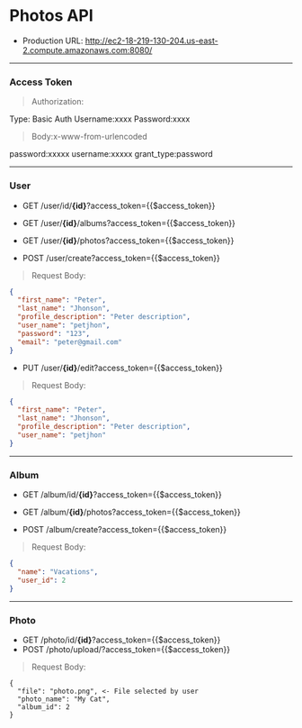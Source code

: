 # Photos API
* Production URL: http://ec2-18-219-130-204.us-east-2.compute.amazonaws.com:8080/

---
### Access Token

> Authorization:

Type: Basic Auth
      Username:xxxx
      Password:xxxx

> Body:x-www-from-urlencoded

password:xxxxx
username:xxxxx
grant_type:password

---
### User

* GET  /user/id/**{id}**?access_token={{$access_token}}
* GET  /user/**{id}**/albums?access_token={{$access_token}}
* GET  /user/**{id}**/photos?access_token={{$access_token}}

* POST /user/create?access_token={{$access_token}}
> Request Body:
```json
{
  "first_name": "Peter",
  "last_name": "Jhonson",
  "profile_description": "Peter description",
  "user_name": "petjhon",
  "password": "123",
  "email": "peter@gmail.com"
}
```

* PUT /user/**{id}**/edit?access_token={{$access_token}}
> Request Body:
```json
{
  "first_name": "Peter",
  "last_name": "Jhonson",
  "profile_description": "Peter description",
  "user_name": "petjhon"
}
```

---
### Album

* GET  /album/id/**{id}**?access_token={{$access_token}}
* GET  /album/**{id}**/photos?access_token={{$access_token}}

* POST /album/create?access_token={{$access_token}}
> Request Body:
```json
{
  "name": "Vacations",
  "user_id": 2
}
```

---
### Photo

* GET  /photo/id/**{id}**?access_token={{$access_token}}
* POST /photo/upload/?access_token={{$access_token}}
> Request Body:
```
{
  "file": "photo.png", <- File selected by user
  "photo_name": "My Cat",
  "album_id": 2
}
```
